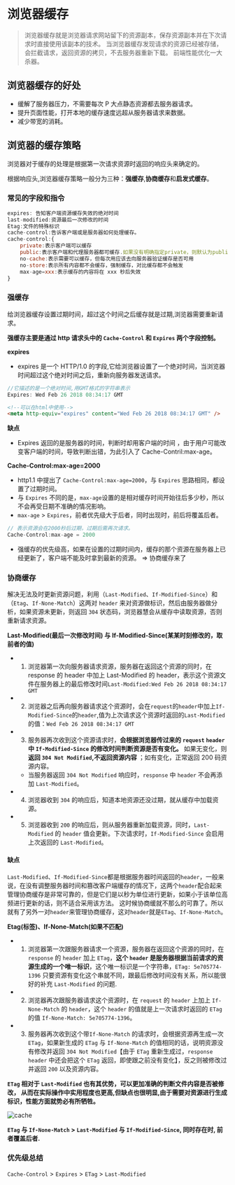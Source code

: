 # 浏览器缓存

> 浏览器缓存就是浏览器请求网站留下的资源副本，保存资源副本并在下次请求时直接使用该副本的技术。
> 当浏览器缓存发现请求的资源已经被存储，会拦截请求，返回资源的拷贝，不去服务器重新下载。 前端性能优化一大杀器。

## 浏览器缓存的好处

- 缓解了服务器压力，不需要每次 P 大点静态资源都去服务器请求。
- 提升页面性能，打开本地的缓存速度远超从服务器请求来数据。
- 减少带宽的消耗。

## 浏览器的缓存策略

浏览器对于缓存的处理是根据第一次请求资源时返回的响应头来确定的。

根据响应头,浏览器缓存策略一般分为三种：**强缓存**,**协商缓存**和**启发式缓存**。

### 常见的字段和指令

```js
expires: 告知客户端资源缓存失效的绝对时间
last-modified:资源最后一次修改的时间
Etag:文件的特殊标识
cache-control:告诉客户端或是服务器如何处理缓存。
cache-control:{
    private:表示客户端可以缓存
    public:表示客户端和代理服务器都可缓存.如果没有明确指定private，则默认为public
    no-cache:表示需要可以缓存，但每次用应该去向服务器验证缓存是否可用
    no-store:表示所有内容都不会缓存，强制缓存，对比缓存都不会触发
    max-age=xxx:表示缓存的内容将在 xxx 秒后失效
}
```

### 强缓存

给浏览器缓存设置过期时间，超过这个时间之后缓存就是过期,浏览器需要重新请求。

**强缓存主要是通过 http 请求头中的 `Cache-Control` 和 `Expires` 两个字段控制。**

**expires**

- expires 是一个 HTTP/1.0 的字段,它给浏览器设置了一个绝对时间，当浏览器时间超过这个绝对时间之后，重新向服务器发送请求。

```js
//它描述的是一个绝对时间,用GMT格式的字符串表示
Expires: Wed Feb 26 2018 08:34:17 GMT
```

```html
<!--可以在html中使用-->
<meta http-equiv="expires" content="Wed Feb 26 2018 08:34:17 GMT" />
```

**缺点**

- Expires 返回的是服务器的时间，判断时却用客户端的时间 ，由于用户可能改变客户端的时间，导致判断出错，为此引入了 Cache-Contril:max-age。

**Cache-Control:max-age=2000**

- http1.1 中提出了 `Cache-Control:max-age=2000`，与 `Expires` 思路相同，都设置了过期时间。
- 与 `Expires` 不同的是，`max-age`设置的是相对缓存时间开始往后多少秒，所以不会再受日期不准确的情况影响。
- `max-age` > `Expires`，前者优先级大于后者，同时出现时，前后将覆盖后者。

```js
// 表示资源会在2000秒后过期，过期后需再次请求。
Cache-Control:max-age = 2000
```

- 强缓存的优先级高，如果在设置的过期时间内，缓存的那个资源在服务器上已经更新了，客户端不能及时拿到最新的资源。 => 协商缓存来了

### 协商缓存

解决无法及时更新资源问题，利用（`Last-Modified`、`If-Modified-Since`）和（`Etag`、`If-None-Match`）这两对 `header` 来对资源做标识，然后由服务器做分析，如果资源未更新，则返回 `304` 状态码，浏览器慧会从缓存中读取资源，否则重新请求资源。

**Last-Modified(最后一次修改时间) 与 If-Modified-Since(某某时刻修改的，取前者的值)**

- 1. 浏览器第一次向服务器请求资源，服务器在返回这个资源的同时，在 response 的 header 中加上 Last-Modified 的 header，表示这个资源文件在服务器上的最后修改时间`Last-Modified:Wed Feb 26 2018 08:34:17 GMT`

- 2. 浏览器之后再向服务器请求这个资源时，会在`request`的`header`中加上`If-Modified-Since`的`header`,值为上次请求这个资源时返回的`Last-Modified`的值：`Wed Feb 26 2018 08:34:17 GMT`
- 3. 服务器再次收到这个资源请求时，**会根据浏览器传过来的 `request` `header` 中 `If-Modified-Since` 的修改时间判断资源是否有变化。** 如果无变化，则 **返回 `304 Not Modified`,不返回资源内容** ；如有变化，正常返回 200 码资源内容。

  - 当服务器返回 `304 Not Modified` 响应时，`response` 中 `header` 不会再添加 `Last-Modified`。

- 4. 浏览器收到 `304` 的响应后，知道本地资源还没过期，就从缓存中加载资源。
- 5. 浏览器收到 `200` 的响应后，则从服务器重新加载资源，同时，`Last-Modified` 的 `header` 值会更新。下次请求时，`If-Modified-Since` 会启用上次返回的 `Last-Modified`。

#### 缺点

`Last-Modified`、`If-Modified-Since`都是根据服务器时间返回的`header`，一般来说，在没有调整服务器时间和篡改客户端缓存的情况下，这两个`header`配合起来管理协商缓存是非常可靠的，但是它们是以秒为单位进行更新，如果小于该单位高频进行更新的话，则不适合采用该方法。 这时候协商缓就不那么的可靠了。所以就有了另外一对`header`来管理协商缓存，这对`header`就是`ETag`、`If-None-Match`。

**Etag(标签)、If-None-Match(如果不匹配)**

- 1. 浏览器第一次跟服务器请求一个资源，服务器在返回这个资源的同时，在 `response` 的 `header` 加上 `ETag`，**这个 `header` 是服务器根据当前请求的资源生成的一个唯一标识**，这个唯一标识是一个字符串，`ETag: 5e705774-1396` 只要资源有变化这个串就不同，跟最后修改时间没有关系，所以能很好的补充 `Last-Modified` 的问题.
- 2. 浏览器再次跟服务器请求这个资源时，在 `request` 的 `header` 上加上 `If-None-Match` 的 `header`，这个 `header` 的值就是上一次请求时返回的 `ETag` 的值 `If-None-Match: 5e705774-1396`。
- 3. 服务器再次收到这个带`If-None-Match` 的请求时，会根据资源再生成一次 `ETag`，如果新生成的 `ETag` 与 `If-None-Match` 的值相同的话，说明资源没有修改并返回 `304 Not Modified`【由于 `ETag` 重新生成过，`response header` 中还会把这个 `ETag` 返回，即使跟之前没有变化】，反之则被修改过并返回 `200` 以及资源内容。

**`ETag` 相对于 `Last-Modified` 也有其优势，可以更加准确的判断文件内容是否被修改， 从而在实际操作中实用程度也更高,但缺点也很明显,由于需要对资源进行生成标识，性能方面就势必有所牺牲。**

![cache](/img/question/network/cache304.png)

**`ETag` 与 `If-None-Match` > `Last-Modified` 与 `If-Modified-Since`, 同时存在时, 前者覆盖后者.**

### 优先级总结

`Cache-Control` > `Expires` > `ETag` > `Last-Modified`

